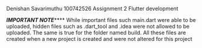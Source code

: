 Denishan Savarimuthu 
100742526
Assignment 2 Flutter development

*********IMPORTANT NOTE*************
While important files such main.dart were able to be uploaded, hidden files such as .dart_tool and .idea were not allowed to be uploaded. 
The same is true for the folder named build.
All these files are created when a new project is created and were not altered for this project

